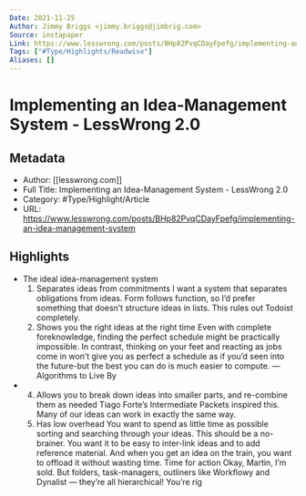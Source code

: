 ```yaml
---
Date: 2021-11-25
Author: Jimmy Briggs <jimmy.briggs@jimbrig.com>
Source: instapaper
Link: https://www.lesswrong.com/posts/BHp82PvqCDayFpefg/implementing-an-idea-management-system
Tags: ["#Type/Highlights/Readwise"]
Aliases: []
---
```

# Implementing an Idea-Management System - LessWrong 2.0

## Metadata
- Author: [[lesswrong.com]]
- Full Title: Implementing an Idea-Management System - LessWrong 2.0
- Category: #Type/Highlight/Article
- URL: https://www.lesswrong.com/posts/BHp82PvqCDayFpefg/implementing-an-idea-management-system

## Highlights
- The ideal idea-management system
  1. Separates ideas from commitments
  I want a system that separates obligations from ideas. Form follows function, so I’d prefer something that doesn’t structure ideas in lists. This rules out Todoist completely.
  2. Shows you the right ideas at the right time
  Even with complete foreknowledge, finding the perfect schedule might be practically impossible. In contrast, thinking on your feet and reacting as jobs come in won’t give you as perfect a schedule as if you’d seen into the future-but the best you can do is much easier to compute. — Algorithms to Live By
- 4. Allows you to break down ideas into smaller parts, and re-combine them as needed
  Tiago Forte’s Intermediate Packets inspired this. Many of our ideas can work in exactly the same way.
  5. Has low overhead
  You want to spend as little time as possible sorting and searching through your ideas. This should be a no-brainer. You want it to be easy to inter-link ideas and to add reference material. And when you get an idea on the train, you want to offload it without wasting time.
  Time for action
  Okay, Martin, I’m sold. But folders, task-managers, outliners like Workflowy and Dynalist — they’re all hierarchical!
  You’re rig
